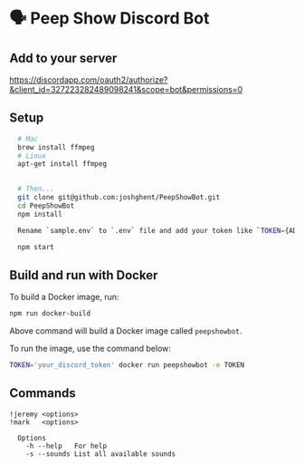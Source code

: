 # :speaking_head: Peep Show Discord Bot

## Add to your server
https://discordapp.com/oauth2/authorize?&client_id=327223282489098241&scope=bot&permissions=0

## Setup
```bash
  # Mac
  brew install ffmpeg
  # Linux
  apt-get install ffmpeg

  
  # Then...
  git clone git@github.com:joshghent/PeepShowBot.git
  cd PeepShowBot
  npm install

  Rename `sample.env` to `.env` file and add your token like `TOKEN={ADD_YOUR_DISCORD_TOKEN}`

  npm start
```

## Build and run with Docker

To build a Docker image, run:

```bash
npm run docker-build
```

Above command will build a Docker image called `peepshowbot`. 

To run the image, use the command below:

```bash
TOKEN='your_discord_token' docker run peepshowbot -e TOKEN 
```

## Commands
```
!jeremy <options>
!mark   <options>

  Options
    -h --help   For help
    -s --sounds List all available sounds
```

